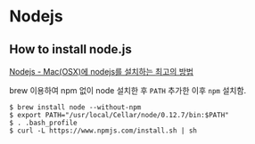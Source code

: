 # Nodejs

## How to install node.js

[Nodejs - Mac(OSX)에 nodejs를 설치하는 최고의 방법](http://hochulshin.com/node-install-osx/)

brew 이용하여 npm 없이 node 설치한 후 `PATH` 추가한 이후 `npm` 설치함.

```shell
$ brew install node --without-npm
$ export PATH="/usr/local/Cellar/node/0.12.7/bin:$PATH"
$ . .bash_profile 
$ curl -L https://www.npmjs.com/install.sh | sh
```
